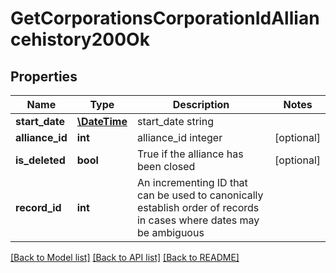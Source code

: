 # GetCorporationsCorporationIdAlliancehistory200Ok

## Properties
Name | Type | Description | Notes
------------ | ------------- | ------------- | -------------
**start_date** | [**\DateTime**](\DateTime.md) | start_date string | 
**alliance_id** | **int** | alliance_id integer | [optional] 
**is_deleted** | **bool** | True if the alliance has been closed | [optional] 
**record_id** | **int** | An incrementing ID that can be used to canonically establish order of records in cases where dates may be ambiguous | 

[[Back to Model list]](../README.md#documentation-for-models) [[Back to API list]](../README.md#documentation-for-api-endpoints) [[Back to README]](../README.md)


